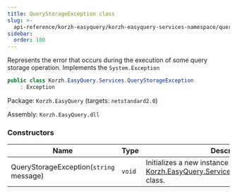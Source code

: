 ```yaml
---
title: QueryStorageException class
slug: >-
  api-reference/korzh-easyquery/korzh-easyquery-services-namespace/querystorageexception-class
sidebar:
  order: 100
---
```


Represents the error that occurs during the execution of some query storage operation.  Implements the `System.Exception`
```csharp
public class Korzh.EasyQuery.Services.QueryStorageException
    : Exception

```
Package: `Korzh.EasyQuery` (targets: `netstandard2.0`)

Assembly: `Korzh.EasyQuery.dll`

### Constructors

| Name | Type | Description | 
| --- | --- | --- | 
| QueryStorageException(`string` message) | `void` | Initializes a new instance of the [Korzh.EasyQuery.Services.QueryStorageException](///////////////easyquery/docs/api-reference/korzh-easyquery/korzh-easyquery-services-namespace/querystorageexception-class) class. |
